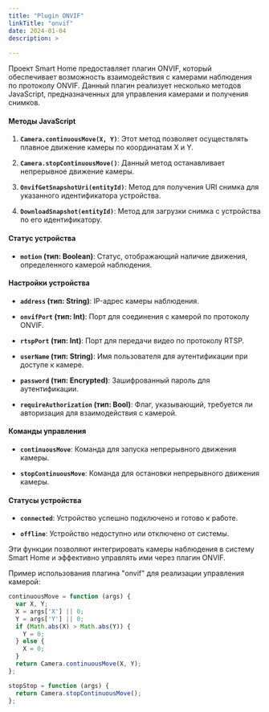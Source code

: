 ```yaml
---
title: "Plugin ONVIF"
linkTitle: "onvif"
date: 2024-01-04
description: >
  
---
```


Проект Smart Home предоставляет плагин ONVIF, который обеспечивает возможность взаимодействия с камерами наблюдения по
протоколу ONVIF. Данный плагин реализует несколько методов JavaScript, предназначенных для управления камерами и
получения снимков.

#### Методы JavaScript

1. **`Camera.continuousMove(X, Y)`**: Этот метод позволяет осуществлять плавное движение камеры по координатам X и Y.

2. **`Camera.stopContinuousMove()`**: Данный метод останавливает непрерывное движение камеры.

3. **`OnvifGetSnapshotUri(entityId)`**: Метод для получения URI снимка для указанного идентификатора устройства.

4. **`DownloadSnapshot(entityId)`**: Метод для загрузки снимка с устройства по его идентификатору.

#### Статус устройства

- **`motion` (тип: Boolean)**: Статус, отображающий наличие движения, определенного камерой наблюдения.

#### Настройки устройства

- **`address` (тип: String)**: IP-адрес камеры наблюдения.

- **`onvifPort` (тип: Int)**: Порт для соединения с камерой по протоколу ONVIF.

- **`rtspPort` (тип: Int)**: Порт для передачи видео по протоколу RTSP.

- **`userName` (тип: String)**: Имя пользователя для аутентификации при доступе к камере.

- **`password` (тип: Encrypted)**: Зашифрованный пароль для аутентификации.

- **`requireAuthorization` (тип: Bool)**: Флаг, указывающий, требуется ли авторизация для взаимодействия с камерой.

#### Команды управления

- **`continuousMove`**: Команда для запуска непрерывного движения камеры.

- **`stopContinuousMove`**: Команда для остановки непрерывного движения камеры.

#### Статусы устройства

- **`connected`**: Устройство успешно подключено и готово к работе.

- **`offline`**: Устройство недоступно или отключено от системы.

Эти функции позволяют интегрировать камеры наблюдения в систему Smart Home и эффективно управлять ими через плагин
ONVIF.

Пример использования плагина "onvif" для реализации управления камерой:

```javascript
continuousMove = function (args) {
  var X, Y;
  X = args['X'] || 0;
  Y = args['Y'] || 0;
  if (Math.abs(X) > Math.abs(Y)) {
    Y = 0;
  } else {
    X = 0;
  }
  return Camera.continuousMove(X, Y);
};

stopStop = function (args) {
  return Camera.stopContinuousMove();
};

```
